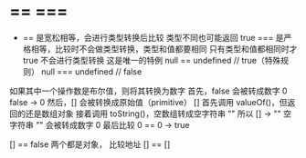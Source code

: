 # == ===

- == 是宽松相等，会进行类型转换后比较 类型不同也可能返回 true
=== 是严格相等，比较时不会做类型转换，类型和值都要相同
    只有类型和值都相同时才 true
不会进行类型转换 这是唯一的特例
null == undefined   // true（特殊规则）
null === undefined  // false


如果其中一个操作数是布尔值，则将其转换为数字
首先，false 会被转成数字 0
false → 0
然后，[] 会被转换成原始值（primitive）
[] 首先调用 valueOf()，但返回的还是数组对象
接着调用 toString()，空数组转成空字符串 ""
所以 [] → ""
空字符串 "" 会被转成数字 0
最后比较
0 == 0 → true

[] == false 
两个都是对象， 比较地址
[] == []